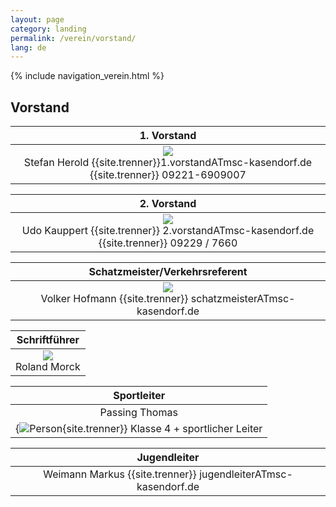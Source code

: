 ```yaml
---
layout: page
category: landing
permalink: /verein/vorstand/
lang: de
---
```


{% include navigation_verein.html %}

## Vorstand

| 1. Vorstand |    
|:---:|
| ![]({{site.page-prefix}}assets/images/vorstand1.jpg) <br> Stefan Herold {{site.trenner}}1.vorstandATmsc-kasendorf.de {{site.trenner}} 09221-6909007

| 2. Vorstand |    
|:---:|
| ![]({{site.page-prefix}}assets/images/vorstand2.JPG) <br> Udo Kauppert {{site.trenner}} 2.vorstandATmsc-kasendorf.de {{site.trenner}} 09229 / 7660

| Schatzmeister/Verkehrsreferent |    
|:---:|
| ![]({{site.page-prefix}}assets/images/schattzmeister.jpg) <br> Volker Hofmann {{site.trenner}} schatzmeisterATmsc-kasendorf.de

| Schriftführer |    
|:---:|
| ![]({{site.page-prefix}}assets/images/schriftfuehrer.jpg) <br>  Roland Morck

| Sportleiter |    
|:---:|
| Passing Thomas 
{![Person](https://lh6.googleusercontent.com/MGocEJLPjcFJcStHuq4RV1cS4QAZEPJqVYGoclCEEds=w283-h212-p-no){site.trenner}} Klasse 4 + sportlicher Leiter |}} sportleiterATmsc-kasendorf.de

| Jugendleiter |    
|:---:|
|  Weimann Markus {{site.trenner}} jugendleiterATmsc-kasendorf.de
